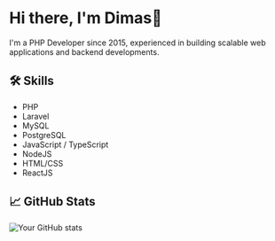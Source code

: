 # Hi there, I'm Dimas👋

I'm a PHP Developer since 2015, experienced in building scalable web applications and backend developments.

## 🛠️ Skills
- PHP
- Laravel
- MySQL
- PostgreSQL
- JavaScript / TypeScript
- NodeJS
- HTML/CSS
- ReactJS

## 📈 GitHub Stats
![Your GitHub stats](https://github-readme-stats.vercel.app/api?username=dvictor357&show_icons=true&theme=radical)
